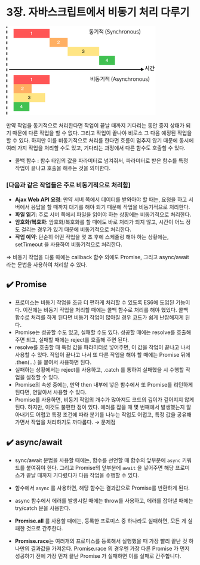 # 3장. 자바스크립트에서 비동기 처리 다루기

<img src='./img/황지수_1.png' width='400px' />

만약 작업을 동기적으로 처리한다면 작업이 끝날 때까지 기다리는 동안 중지 상태가 되기 때문에 다른 작업을 할 수 없다. 그리고 작업이 끝나야 비로소 그 다음 예정된 작업을 할 수 있다. 하지만 이를 비동기적으로 처리를 한다면 흐름이 멈추지 않기 때문에 동시에 여러 가지 작업을 처리할 수도 있고, 기다리는 과정에서 다른 함수도 호출할 수 있다.

- 콜백 함수 : 함수 타입의 값을 파라미터로 넘겨줘서, 파라미터로 받은 함수를 특정 작업이 끝나고 호출을 해주는 것을 의미한다.

### [다음과 같은 작업들은 주로 비동기적으로 처리함]

- **Ajax Web API 요청**: 만약 서버 쪽에서 데이터를 받와아야 할 때는, 요청을 하고 서버에서 응답을 할 때까지 대기를 해야 되기 때문에 작업을 비동기적으로 처리한다.
- **파일 읽기**: 주로 서버 쪽에서 파일을 읽어야 하는 상황에는 비동기적으로 처리한다.
- **암호화/복호화**: 암호화/복호화를 할 때에도 바로 처리가 되지 않고, 시간이 어느 정도 걸리는 경우가 있기 때문에 비동기적으로 처리한다.
- **작업 예약**: 단순히 어떤 작업을 몇 초 후에 스케쥴링 해야 하는 상황에는, setTimeout 을 사용하여 비동기적으로 처리한다.

⇒ 비동기 작업을 다룰 때에는 callback 함수 외에도 Promise, 그리고 async/await 라는 문법을 사용하여 처리할 수 있다.

## ✔️ Promise

- 프로미스는 비동기 작업을 조금 더 편하게 처리할 수 있도록 ES6에 도입된 기능이다. 이전에는 비동기 작업을 처리할 때에는 콜백 함수로 처리를 해야 했었다. 콜백 함수로 처리를 하게 된다면 비동기 작업이 많아질 경우 코드가 쉽게 난잡해지게 된다.
- Promise는 성공할 수도 있고, 실패할 수도 있다. 성공할 때에는 resolve를 호출해 주면 되고, 실패할 때에는 reject를 호출해 주면 된다.
- resolve를 호출할 때 특정 값을 파라미터로 넣어주면, 이 값을 작업이 끝나고 나서 사용할 수 있다. 작업이 끝나고 나서 또 다른 작업을 해야 할 때에는 Promise 뒤에 .then(...) 을 붙여서 사용하면 된다.
- 실패하는 상황에서는 reject를 사용하고, .catch 를 통하여 실패했을 시 수행할 작업을 설정할 수 있다.
- Promise의 속성 중에는, 만약 then 내부에 넣은 함수에서 또 Promise를 리턴하게 된다면, 연달아서 사용할 수 있다.
- Promise를 사용하면, 비동기 작업의 개수가 많아져도 코드의 깊이가 깊어지지 않게 된다. 하지만, 이것도 불편한 점이 있다. 에러를 잡을 때 몇 번째에서 발생했는지 알아내기도 어렵고 특정 조건에 따라 분기를 나누는 작업도 어렵고, 특정 값을 공유해가면서 작업을 처리하기도 까다롭다. → 문제점

## ✔️ async/await

- sync/await 문법을 사용할 때에는, 함수를 선언할 때 함수의 앞부분에 `async` 키워드를 붙여줘야 한다. 그리고 Promise의 앞부분에 `await` 을 넣어주면 해당 프로미스가 끝날 때까지 기다렸다가 다음 작업을 수행할 수 있다.
- 함수에서 `async` 를 사용하면, 해당 함수는 결과값으로 Promise를 반환하게 된다.
- async 함수에서 에러를 발생시킬 때에는 throw를 사용하고, 에러를 잡아낼 때에는 try/catch 문을 사용한다.

- **Promise.all** 를 사용할 때에는, 등록한 프로미스 중 하나라도 실패하면, 모든 게 실패한 것으로 간주한다.

- **Promise.race**는 여러개의 프로미스를 등록해서 실행했을 때 가장 빨리 끝난 것 하나만의 결과값을 가져온다.  Promise.race 의 경우엔 가장 다른 Promise 가 먼저 성공하기 전에 가장 먼저 끝난 Promise 가 실패하면 이를 실패로 간주합니다.
